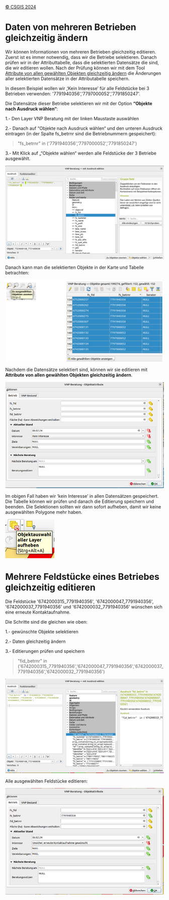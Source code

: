 <!-- the Menu -->

<link rel="stylesheet" media="all" href="./styles.css" />
<div id="logo"><a href="https://csgis.de">© CSGIS 2024</a></div>
<div id="menu"></div>
<div id="jumpMenu"></div>
<script src="./menu.js"></script>
<script src="./jumpmenu.js"></script>

# Daten von mehreren Betrieben gleichzeitig ändern

Wir können Informationen von mehreren Betrieben gleichzeitig editieren. Zuerst ist es immer notwendig, dass wir die Betriebe selektieren. Danach prüfen wir in der Attributtabelle, dass die selektierten Datensätze die sind, die wir editieren wollen. Nach der Prüfung können wir mit dem Tool [Attribute von allen gewählten Objekten gleichzeitig ändern](https://docs.qgis.org/3.4/de/docs/user_manual/working_with_vector/editing_geometry_attributes.html#merge-attributes-of-selected-features) die Änderungen aller selektierten Datensätze in der Attributabelle speichern.

In diesem Beispiel wollen wir ‚‘Kein Interesse’ für alle Feldstücke bei 3 Betrieben verwenden: '7791940356','7797000052','7791850247'.

Die Datensätze dieser Betriebe selektieren wir mit der Option **“Objekte nach Ausdruck wählen“**:

1\.- Den Layer VNP Beratung mit der linken Maustaste auswählen

2\.- Danach auf “Objekte nach Ausdruck wählen“ und den unteren Ausdruck eintragen (in der Spalte  fs_betrnr sind die Betriebnummern gespeichert):

> "fs_betrnr" in ('7791940356','7797000052','7791850247')

3\.- Mit Klick auf „“Objekte wählen“ werden alle Feldstücke der 3 Betriebe ausgewählt.

![](./images/100000010000045600000290C5ACFDFC18737699.png)

Danach kann man die selektierten Objekte in der Karte und Tabelle betrachten:

![](./images/10000001000004050000021312570254345C697E.png)

Nachdem die Datensätze selektiert sind, können wir sie editieren mit **Attribute von allen gewählten Objekten gleichzeitig ändern**.

![](./images/100000010000039D0000026B86A5D06A3053DBD0.png)

Im obigen Fall haben wir ‘kein Interesse’ in allen Datensätzen gespeichert. Die Tabelle können wir prüfen und danach die Editierung speichern und beenden. Die Selektionen sollten wir dann sofort aufheben, damit wir keine ausgewählten Polygone mehr haben.

![](./images/100000010000009C0000007CE6070B6DEA46CE20.png)

# Mehrere Feldstücke eines Betriebes gleichzeitig editieren

Die Feldstücke '6742000315_7791940356', '6742000047_7791940356', '6742000037_7791940356' und '6742000032_7791940356' wünschen sich eine erneute Kontaktaufnahme.

Die Schritte sind die gleichen wie oben:

1\.- gewünschte Objekte selektieren

2\.- Daten gleichzeitig ändern

3\.- Editierungen prüfen und speichern

> "fid_betrnr"  in ('6742000315_7791940356','6742000047_7791940356','6742000037_7791940356','6742000032_7791940356')

![](./images/100000010000045400000293BBC4258579406C43.png)

Alle ausgewählten Feldstücke editieren:

![](./images/10000001000003A10000026F5F1B826AD5DF5AEE.png)

